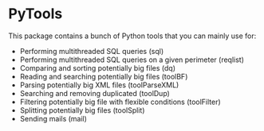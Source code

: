 # PyTools

This package contains a bunch of Python tools that you can mainly use for:
- Performing multithreaded SQL queries (sql)
- Performing multithreaded SQL queries on a given perimeter (reqlist)
- Comparing and sorting potentially big files (dq)
- Reading and searching potentially big files (toolBF)
- Parsing potentially big XML files (toolParseXML)
- Searching and removing duplicated (toolDup)
- Filtering potentially big file with flexible conditions (toolFilter)
- Splitting potentially big files (toolSplit)
- Sending mails (mail)
